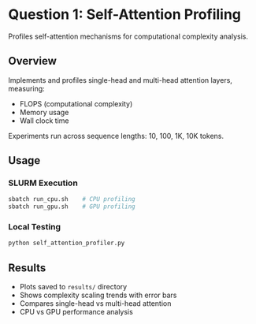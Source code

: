 # Question 1: Self-Attention Profiling

Profiles self-attention mechanisms for computational complexity analysis.

## Overview

Implements and profiles single-head and multi-head attention layers, measuring:
- FLOPS (computational complexity) 
- Memory usage
- Wall clock time

Experiments run across sequence lengths: 10, 100, 1K, 10K tokens.

## Usage

### SLURM Execution
```bash
sbatch run_cpu.sh    # CPU profiling
sbatch run_gpu.sh    # GPU profiling  
```

### Local Testing
```bash
python self_attention_profiler.py
```

## Results

- Plots saved to `results/` directory
- Shows complexity scaling trends with error bars
- Compares single-head vs multi-head attention
- CPU vs GPU performance analysis